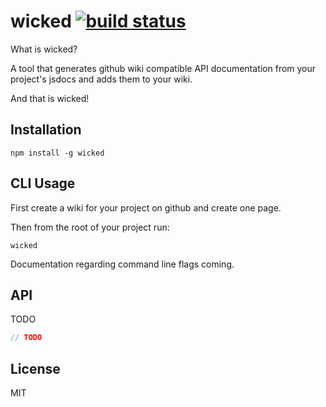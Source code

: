 # wicked [![build status](https://secure.travis-ci.org/thlorenz/wicked.png)](http://travis-ci.org/thlorenz/wicked)

What is wicked?

A tool that generates github wiki compatible API documentation from your project's jsdocs and adds them to your wiki.

And that is wicked!

## Installation

    npm install -g wicked

## CLI Usage

First create a wiki for your project on github and create one page.

Then from the root of your project run:

    wicked
  
Documentation regarding command line flags coming.

## API

TODO

```js
// TODO
```

## License

MIT
